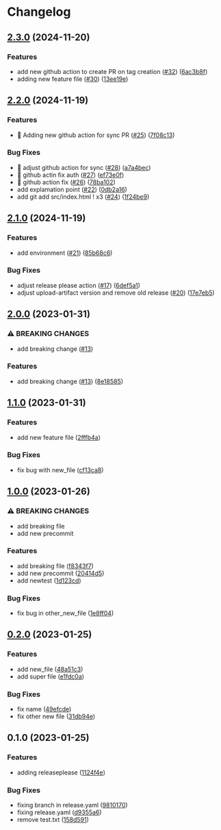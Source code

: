 # Changelog

## [2.3.0](https://github.com/dpuka/demo-changelog-releaseplease/compare/v2.2.0...v2.3.0) (2024-11-20)


### Features

* add new github action to create PR on tag creation ([#32](https://github.com/dpuka/demo-changelog-releaseplease/issues/32)) ([6ac3b8f](https://github.com/dpuka/demo-changelog-releaseplease/commit/6ac3b8ff301f864756424dacc40a2f66c11a65a6))
* adding new feature file ([#30](https://github.com/dpuka/demo-changelog-releaseplease/issues/30)) ([13ee19e](https://github.com/dpuka/demo-changelog-releaseplease/commit/13ee19eab7b38e2bda3067a18fb6937469802157))

## [2.2.0](https://github.com/dpuka/demo-changelog-releaseplease/compare/v2.1.0...v2.2.0) (2024-11-19)


### Features

* 🎸 Adding new github action for sync PR ([#25](https://github.com/dpuka/demo-changelog-releaseplease/issues/25)) ([7f08c13](https://github.com/dpuka/demo-changelog-releaseplease/commit/7f08c130028b17e089b868f8336ae75ec0488101))


### Bug Fixes

* 🐛 adjust github action for sync ([#28](https://github.com/dpuka/demo-changelog-releaseplease/issues/28)) ([a7a4bec](https://github.com/dpuka/demo-changelog-releaseplease/commit/a7a4becc84aaca36ecdd370619d9159da7e27695))
* 🐛 github actin fix auth ([#27](https://github.com/dpuka/demo-changelog-releaseplease/issues/27)) ([ef73e0f](https://github.com/dpuka/demo-changelog-releaseplease/commit/ef73e0f30d2f61590efa96d64002f25929b2db7c))
* 🐛 github action fix ([#26](https://github.com/dpuka/demo-changelog-releaseplease/issues/26)) ([78ba102](https://github.com/dpuka/demo-changelog-releaseplease/commit/78ba102e5d5c72b53e7966e87519281b51de4808))
* add explamation point ([#22](https://github.com/dpuka/demo-changelog-releaseplease/issues/22)) ([0db2a16](https://github.com/dpuka/demo-changelog-releaseplease/commit/0db2a160a6f09beed8751bc5556eb3786345d476))
* add git add src/index.html ! x3 ([#24](https://github.com/dpuka/demo-changelog-releaseplease/issues/24)) ([1f24be9](https://github.com/dpuka/demo-changelog-releaseplease/commit/1f24be943110ab5726465cbe63113fbacdde2cb9))

## [2.1.0](https://github.com/dpuka/demo-changelog-releaseplease/compare/v2.0.0...v2.1.0) (2024-11-19)


### Features

* add environment ([#21](https://github.com/dpuka/demo-changelog-releaseplease/issues/21)) ([85b68c6](https://github.com/dpuka/demo-changelog-releaseplease/commit/85b68c63ccea090f1200d188b4349d3cc323b500))


### Bug Fixes

* adjust release please action ([#17](https://github.com/dpuka/demo-changelog-releaseplease/issues/17)) ([6def5a1](https://github.com/dpuka/demo-changelog-releaseplease/commit/6def5a10f6f0da2bacfca759db93d6b57b93ee7c))
* adjust upload-artifact version and remove old release ([#20](https://github.com/dpuka/demo-changelog-releaseplease/issues/20)) ([17e7eb5](https://github.com/dpuka/demo-changelog-releaseplease/commit/17e7eb51bc96ba77e75ebe0e5f46e3148ca6ce75))

## [2.0.0](https://github.com/dpuka/demo-changelog-releaseplease/compare/v1.1.0...v2.0.0) (2023-01-31)


### ⚠ BREAKING CHANGES

* add breaking change ([#13](https://github.com/dpuka/demo-changelog-releaseplease/issues/13))

### Features

* add breaking change ([#13](https://github.com/dpuka/demo-changelog-releaseplease/issues/13)) ([8e18585](https://github.com/dpuka/demo-changelog-releaseplease/commit/8e185859d4e46ba8c349879c1914f1c9e5a2f7e4))

## [1.1.0](https://github.com/dpuka/demo-changelog-releaseplease/compare/v1.0.0...v1.1.0) (2023-01-31)


### Features

* add new feature file ([2fffb4a](https://github.com/dpuka/demo-changelog-releaseplease/commit/2fffb4ade0e9aeef5940f41283478d58756a2973))


### Bug Fixes

* fix bug with new_file ([cf13ca8](https://github.com/dpuka/demo-changelog-releaseplease/commit/cf13ca8c69a121445cb2be47c6923eb7f97638d5))

## [1.0.0](https://github.com/dpuka/demo-changelog-releaseplease/compare/v0.2.0...v1.0.0) (2023-01-26)


### ⚠ BREAKING CHANGES

* add breaking file
* add new precommit

### Features

* add breaking file ([f8343f7](https://github.com/dpuka/demo-changelog-releaseplease/commit/f8343f7545a049ceea773555d66175d5838fd3e4))
* add new precommit ([20414d5](https://github.com/dpuka/demo-changelog-releaseplease/commit/20414d5cc328bf77af3e36c79eaa066402ca2641))
* add newtest ([1d123cd](https://github.com/dpuka/demo-changelog-releaseplease/commit/1d123cd25de4ec4ef72bbfe5f25ae64aac2c0810))


### Bug Fixes

* fix bug in other_new_file ([1e8ff04](https://github.com/dpuka/demo-changelog-releaseplease/commit/1e8ff044663798def891ea03ef41427f1e2149c1))

## [0.2.0](https://github.com/dpuka/demo-changelog-releaseplease/compare/v0.1.0...v0.2.0) (2023-01-25)


### Features

* add new_file ([48a51c3](https://github.com/dpuka/demo-changelog-releaseplease/commit/48a51c3d32f197ce0536138a5a2277d917a03d68))
* add super file ([e1fdc0a](https://github.com/dpuka/demo-changelog-releaseplease/commit/e1fdc0a90abf3b0745b7577c18b25f512cdda5f9))


### Bug Fixes

* fix name ([49efcde](https://github.com/dpuka/demo-changelog-releaseplease/commit/49efcde182b5ab9cc758fd2edc897eee6336a669))
* fix other new file ([31db94e](https://github.com/dpuka/demo-changelog-releaseplease/commit/31db94e0155e0186de5f9c7420ed74a3a323d895))

## 0.1.0 (2023-01-25)


### Features

* adding releaseplease ([1124f4e](https://github.com/dpuka/demo-changelog-releaseplease/commit/1124f4edcae3d5bd631d4acfb56d1919ee51a8c1))


### Bug Fixes

* fixing branch in release.yaml ([9810170](https://github.com/dpuka/demo-changelog-releaseplease/commit/98101701e81c0a9236de34f16fc258f67d8487c1))
* fixing release.yaml ([d9355a6](https://github.com/dpuka/demo-changelog-releaseplease/commit/d9355a6812f0b704ca6eca93fcda654261352f32))
* remove test.txt ([158d591](https://github.com/dpuka/demo-changelog-releaseplease/commit/158d5912327311e64311258d19ff3eacbda06ed4))
